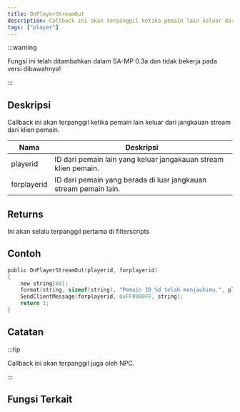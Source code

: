```yaml
---
title: OnPlayerStreamOut
description: Callback ini akan terpanggil ketika pemain lain keluar dari jangkauan stream dari klien pemain.
tags: ["player"]
---
```


:::warning

Fungsi ini telah ditambahkan dalam SA-MP 0.3a dan tidak bekerja pada versi dibawahnya!

:::


## Deskripsi

Callback ini akan terpanggil ketika pemain lain keluar dari jangkauan stream dari klien pemain.

| Nama        | Deskripsi                                                 |
| ----------- | ------------------------------------------------------ |
| playerid    | ID dari pemain lain yang keluar jangakauan stream klien pemain. |
| forplayerid | ID dari pemain yang berada di luar jangkauan stream pemain lain.|

## Returns

Ini akan selalu terpanggil pertama di filterscripts

## Contoh
```c
public OnPlayerStreamOut(playerid, forplayerid)
{
    new string[80];
    format(string, sizeof(string), "Pemain ID %d telah menjauhimu.", playerid);
    SendClientMessage(forplayerid, 0xFF0000FF, string);
    return 1;
}
```

## Catatan

:::tip

Callback ini akan terpanggil juga oleh NPC.

:::

## Fungsi Terkait
